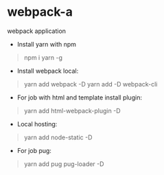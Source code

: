 # webpack-a
webpack application
* Install yarn with npm
> npm i yarn -g
* Install webpack local:
 >yarn add webpack -D
 >yarn add -D webpack-cli
* For job with html and template install plugin:
 > yarn add html-webpack-plugin -D
 * Local hosting:
 > yarn add node-static -D
 * For job pug:
 > yarn add pug pug-loader -D


